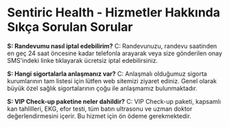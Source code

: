 # Sentiric Health - Hizmetler Hakkında Sıkça Sorulan Sorular

**S: Randevumu nasıl iptal edebilirim?**
C: Randevunuzu, randevu saatinden en geç 24 saat öncesine kadar telefonla arayarak veya size gönderilen onay SMS'indeki linke tıklayarak ücretsiz iptal edebilirsiniz.

**S: Hangi sigortalarla anlaşmanız var?**
C: Anlaşmalı olduğumuz sigorta kurumlarının tam listesi için lütfen web sitemizi ziyaret ediniz. Genel olarak büyük özel sağlık sigortalarının çoğu ile anlaşmamız bulunmaktadır.

**S: VIP Check-up paketine neler dahildir?**
C: VIP Check-up paketi, kapsamlı kan tahlilleri, EKG, efor testi, tüm batın ultrasonu ve uzman doktor değerlendirmesini içerir. Bu hizmet için ön ödeme gerekmektedir.